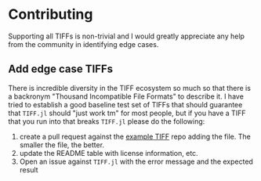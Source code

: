 # Contributing

Supporting all TIFFs is non-trivial and I would greatly appreciate any help from
the community in identifying edge cases.

## Add edge case TIFFs

There is incredible diversity in the TIFF ecosystem so much so that there is a
backronym "Thousand Incompatible File Formats" to describe it. I have tried to
establish a good baseline test set of TIFFs that should guarantee that `TIFF.jl`
should "just work tm" for most people, but if you have a TIFF that you run into
that breaks `TIFF.jl` please do the following:

1. create a pull request against the 
   [example TIFF](https://github.com/tlnagy/exampletiffs) repo adding the file.
   The smaller the file, the better.
2. update the README table with license information, etc.
3. Open an issue against `TIFF.jl` with the error message and the expected result